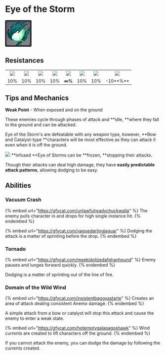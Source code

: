 # Eye of the Storm

![](../../.gitbook/assets/eye-of-the-storm.jpg)

## Resistances

|                                                                                                                                                                                                           |                                                                                                                                                                                                           |                                                                                                                                                                                                           |                                                                                                                                                                                                           |                                                                                                                                                                                                           |                                                                                                                                                                                                           |                                                                                                                                                                                                           |                                                                                                                                                                                                           |
| :-------------------------------------------------------------------------------------------------------------------------------------------------------------------------------------------------------: | :-------------------------------------------------------------------------------------------------------------------------------------------------------------------------------------------------------: | :-------------------------------------------------------------------------------------------------------------------------------------------------------------------------------------------------------: | :-------------------------------------------------------------------------------------------------------------------------------------------------------------------------------------------------------: | :-------------------------------------------------------------------------------------------------------------------------------------------------------------------------------------------------------: | :-------------------------------------------------------------------------------------------------------------------------------------------------------------------------------------------------------: | :-------------------------------------------------------------------------------------------------------------------------------------------------------------------------------------------------------: | :-------------------------------------------------------------------------------------------------------------------------------------------------------------------------------------------------------: |
| ​​![](https://firebasestorage.googleapis.com/v0/b/gitbook-28427.appspot.com/o/assets%2F-MVAGyyACcSzyzfmgy7f%2Fsync%2F485abc41b72e4fb75fd6cf1b2c21d83a5da9a05c.png?generation=1615182625871961\&alt=media) | ​​![](https://firebasestorage.googleapis.com/v0/b/gitbook-28427.appspot.com/o/assets%2F-MVAGyyACcSzyzfmgy7f%2Fsync%2F1a9d730812988c6cd8678f117630d179f689cee0.png?generation=1615182626544397\&alt=media) | ​​![](https://firebasestorage.googleapis.com/v0/b/gitbook-28427.appspot.com/o/assets%2F-MVAGyyACcSzyzfmgy7f%2Fsync%2Fe0472b52c548a7162a648c191cad9b7bbdf4498b.png?generation=1615182626170812\&alt=media) | ​​![](https://firebasestorage.googleapis.com/v0/b/gitbook-28427.appspot.com/o/assets%2F-MVAGyyACcSzyzfmgy7f%2Fsync%2Fa8efded210241d0c6764e2819b9c750deff8a6d4.png?generation=1615182626278065\&alt=media) | ​​![](https://firebasestorage.googleapis.com/v0/b/gitbook-28427.appspot.com/o/assets%2F-MVAGyyACcSzyzfmgy7f%2Fsync%2F68e4777d7c38eb974be29d8260b1f52709a44a26.png?generation=1615182625284983\&alt=media) | ​​![](https://firebasestorage.googleapis.com/v0/b/gitbook-28427.appspot.com/o/assets%2F-MVAGyyACcSzyzfmgy7f%2Fsync%2Fcb0b6d83e3899b9d4310fb78ce58ccad28b8c839.png?generation=1615182626007947\&alt=media) | ​​![](https://firebasestorage.googleapis.com/v0/b/gitbook-28427.appspot.com/o/assets%2F-MVAGyyACcSzyzfmgy7f%2Fsync%2F347363c813f76f26b0c6c74df49012812f9fe690.png?generation=1615182625760905\&alt=media) | ​​![](https://firebasestorage.googleapis.com/v0/b/gitbook-28427.appspot.com/o/assets%2F-MVAGyyACcSzyzfmgy7f%2Fsync%2F7db8ec0e8a47656e2367909ab5d65aa19effb930.png?generation=1615182626144273\&alt=media) |
|                                                                                                    10%                                                                                                    |                                                                                                    10%                                                                                                    |                                                                                                    10%                                                                                                    |                                                                                                    10%                                                                                                    |                                                                                                   **∞%**                                                                                                  |                                                                                                    10%                                                                                                    |                                                                                                    10%                                                                                                    |                                                                                                -10\*\*%\*\*                                                                                               |

## Tips and Mechanics

**Weak Point** - When exposed and on the ground

These enemies cycle through phases of attack and \*\*idle, \*\*where they fall to the ground and can be attacked.

Eye of the Storm's are defeatable with any weapon type, however, \*\*Bow and Catalyst-type \*\*characters will be most effective as they can attack it even when it is off the ground.

![](../../.gitbook/assets/cryo\_small.png) \*\*infused \*\*Eye of Storms can be \*\*frozen, \*\*stopping their attacks.

Though their attacks can deal high damage, they have **easily predictable attack patterns**, allowing dodging to be easy.

## Abilities

### Vacuum Crash

{% embed url="https://gfycat.com/unlawfulreadychuckwalla" %}
The enemy pulls character in and drops for high single instance hit.
{% endembed %}

{% embed url="https://gfycat.com/vaguedarlingjaguar" %}
Dodging the attack is a matter of sprinting before the drop.
{% endembed %}

### Tornado

{% embed url="https://gfycat.com/meekidolizedafghanhound" %}
Enemy pauses and lunges forward quickly.
{% endembed %}

Dodging is a matter of sprinting out of the line of fire.

### Domain of the Wild Wind

{% embed url="https://gfycat.com/insistentbaggyastarte" %}
Creates an area of attack dealing consistent Anemo damage.
{% endembed %}

A simple attack from a bow or catalyst will stop this attack and cause the enemy to enter a weak state.

{% embed url="https://gfycat.com/hotemptygalapagoshawk" %}
Wind currents are created to lift characters off the ground.
{% endembed %}

If you cannot attack the enemy, you can dodge the damage by following the currents created.
